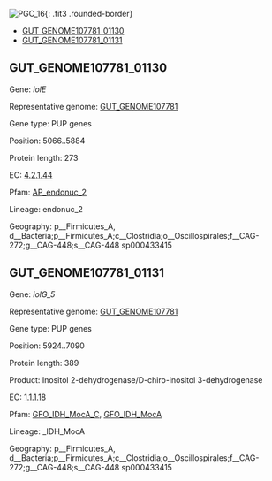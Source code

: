 ![PGC_16](../static/images/Clusters_figure/PGC_16.jpg){: .fit3 .rounded-border}

<ul id="myTab" class="nav nav-tabs">
  <li class="active">
        <a href="#tab1" data-toggle="tab">GUT_GENOME107781_01130</a>
  </li>
<li><a href="#tab2" data-toggle="tab">GUT_GENOME107781_01131</a></li>
</ul>

<div id="myTabContent" class="tab-content">
  <div class="tab-pane fade in active" id="tab1">

<h2 id="GUT_GENOME107781_01130">GUT_GENOME107781_01130</h2>
<p>Gene: <em>iolE</em>
<p>Representative genome: <a href="Europe">GUT_GENOME107781</a></p>
<p>Gene type: PUP genes</p>
<p>Position: 5066..5884</p>
<p>Protein length: 273</p>
<p>EC: <a href="https://www.brenda-enzymes.org/enzyme.php?ecno=4.2.1.44">4.2.1.44</a></p>
<p>Pfam: <a href="http://pfam.xfam.org/family/AP_endonuc_2">AP_endonuc_2</a></p>

<p>Lineage: endonuc_2</p>
<p>Geography: p__Firmicutes_A, d__Bacteria;p__Firmicutes_A;c__Clostridia;o__Oscillospirales;f__CAG-272;g__CAG-448;s__CAG-448 sp000433415</p>
  </div>

  <div class="tab-pane fade" id="tab2">

<h2 id="GUT_GENOME107781_01131">GUT_GENOME107781_01131</h2>
<p>Gene: <em>iolG_5</em></p>
<p>Representative genome: <a href="Europe">GUT_GENOME107781</a></p>
<p>Gene type: PUP genes</p>
<p>Position: 5924..7090</p>
<p>Protein length: 389</p>
<p>Product: Inositol 2-dehydrogenase/D-chiro-inositol 3-dehydrogenase</p>
<p>EC: <a href="https://www.brenda-enzymes.org/enzyme.php?ecno=1.1.1.18">1.1.1.18</a></p>
<p>Pfam: <a href="http://pfam.xfam.org/family/GFO_IDH_MocA_C">GFO_IDH_MocA_C</a>, <a href="http://pfam.xfam.org/family/GFO_IDH_MocA">GFO_IDH_MocA</a></p>
<p>Lineage: _IDH_MocA</p>
<p>Geography: p__Firmicutes_A, d__Bacteria;p__Firmicutes_A;c__Clostridia;o__Oscillospirales;f__CAG-272;g__CAG-448;s__CAG-448 sp000433415</p>

  </div>
</div>
